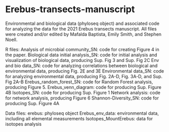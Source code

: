 # Erebus-transects-manuscript
Environmental and biological data (phyloseq object) and associated code for analyzing the data for the 2021 Erebus transects manuscript. All files were created and/or edited by Mafalda Baptista, Emily Smith, and Stephen Noell.

R files:
Analysis of microbial community_SN: code for creating Figure 4 in the paper.
Biological data initial analysis_SN: code for initial analysis and visualization of biological data, producing Sup. Fig 3 and Sup. Fig 2C
Env and bio data_SN: code for analyzing correlations between biological and environmental data, producing Fig. 2E and 3E
Environmental data_SN: code for analyzing environmental data, producing Fig. 2A-D, Fig. 3A-D, and Sup. Fig 2A-B
Erebus_random_forest_SN: code for Random Forest analysis, producing Figure 5.
Erebus_venn_diagram: code for producing Sup. Figure 4B
Isotopes_SN: code for producing Sup. Figure 1
Network analysis: code for network analysis, producing Figure 6
Shannon-Diversity_SN: code for producing Sup. Figure 4A

Data files:
erebus: phyloseq object
Erebus_env_data: environmental data, including all elemental measurements
Isotopes_MountErebus: data for isotopes analysis
